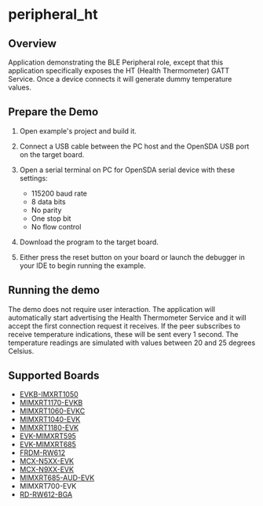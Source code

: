# peripheral_ht

## Overview
Application demonstrating the BLE Peripheral role, except that this application specifically exposes the HT (Health Thermometer) GATT Service. Once a device connects it will generate dummy temperature values.

## Prepare the Demo

1.  Open example's project and build it.

2.  Connect a USB cable between the PC host and the OpenSDA USB port on the target board.

3.  Open a serial terminal on PC for OpenSDA serial device with these settings:
    - 115200 baud rate
    - 8 data bits
    - No parity
    - One stop bit
    - No flow control

4.  Download the program to the target board.

5.  Either press the reset button on your board or launch the debugger in your IDE to begin running the example.

## Running the demo
The demo does not require user interaction. The application will automatically start advertising the Health Thermometer Service and it will accept the first connection request it receives. If the peer subscribes to receive temperature indications, these will be sent every 1 second. The temperature readings are simulated with values between 20 and 25 degrees Celsius.

## Supported Boards
- [EVKB-IMXRT1050](../../_boards/evkbimxrt1050/edgefast_bluetooth_examples/peripheral_ht/example_board_readme.md)
- [MIMXRT1170-EVKB](../../_boards/evkbmimxrt1170/edgefast_bluetooth_examples/peripheral_ht/example_board_readme.md)
- [MIMXRT1060-EVKC](../../_boards/evkcmimxrt1060/edgefast_bluetooth_examples/peripheral_ht/example_board_readme.md)
- [MIMXRT1040-EVK](../../_boards/evkmimxrt1040/edgefast_bluetooth_examples/peripheral_ht/example_board_readme.md)
- [MIMXRT1180-EVK](../../_boards/evkmimxrt1180/edgefast_bluetooth_examples/peripheral_ht/example_board_readme.md)
- [EVK-MIMXRT595](../../_boards/evkmimxrt595/edgefast_bluetooth_examples/peripheral_ht/example_board_readme.md)
- [EVK-MIMXRT685](../../_boards/evkmimxrt685/edgefast_bluetooth_examples/peripheral_ht/example_board_readme.md)
- [FRDM-RW612](../../_boards/frdmrw612/edgefast_bluetooth_examples/peripheral_ht/example_board_readme.md)
- [MCX-N5XX-EVK](../../_boards/mcxn5xxevk/edgefast_bluetooth_examples/peripheral_ht/example_board_readme.md)
- [MCX-N9XX-EVK](../../_boards/mcxn9xxevk/edgefast_bluetooth_examples/peripheral_ht/example_board_readme.md)
- [MIMXRT685-AUD-EVK](../../_boards/mimxrt685audevk/edgefast_bluetooth_examples/peripheral_ht/example_board_readme.md)
- MIMXRT700-EVK
- [RD-RW612-BGA](../../_boards/rdrw612bga/edgefast_bluetooth_examples/peripheral_ht/example_board_readme.md)
